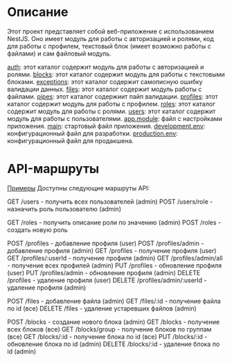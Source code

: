 # Описание
Этот проект представляет собой веб-приложение с использованием NestJS. Оно имеет модуль для работы с авторизацией и ролями, код для работы с профилем, текстовый блок (имеет возможно работы с файлами) и сам файловый модуль.

[auth](src/auth/): этот каталог содержит модуль для работы с авторизацией и ролями.
[blocks](src/blocks/): этот каталог содержит модуль для работы с текстовыми блоками.
[exceptions](src/exceptions/): этот каталог содержит самописную ошибку валидации данных.
[files](src/files/): этот каталог содержит модуль работы с файлами.
[pipes](src/pipes/): этот каталог содержиит пайп валидации.
[profiles](src/profiles/): этот каталог содержит модуль для работы с профилем.
[roles](src/roles/): этот каталог содержит модуль для работы с ролями.
[users](src/users/): этот каталог содержит модуль для работы с пользователями.
[app.module](src/app.module.ts): файл с настройками приложения.
[main](src/main.ts): стартовый файл приложения.
[development.env](.development.env): конфигурационный файл для разработки.
[production.env](.production.env): конфигурационный файл для продакшена.

# API-маршруты
[Примеры](examples)
Доступны следующие маршруты API:

GET /users - получить всех пользователей (admin)
POST /users/role - назначить роль пользователю (admin)

GET /roles - получить описание роли по значению (admin)
POST /roles - создать новую роль

POST /profiles - добавление профиля (user)
POST /profiles/admin - добавление профиля (admin)
GET /profiles - получение профиля (user)
GET /profiles/:userId - получение профиля (admin)
GET /profiles/admin/all - получение всех профилей (admin)
PUT /profiles - обновление профиля (user)
PUT /profiles/admin - обновление профиля (admin)
DELETE /profiles - удаление профиля (user)
DELETE /profiles/admin/:userId - удаление профиля (admin)

POST /files - добавление файла (admin)
GET /files/:id - получение файла по id (все)
DELETE /files - удаление устаревших файлов (admin)

POST /blocks - создание нового блока (admin)
GET /blocks - получение всех блоков (все)
GET /blocks/group - получение блоков по группам (все)
GET /blocks/:id - получение блока по id (все)
PUT /blocks/:id - обновление блока по id (admin)
DELETE /blocks/:id - удаление блока по id (admin)